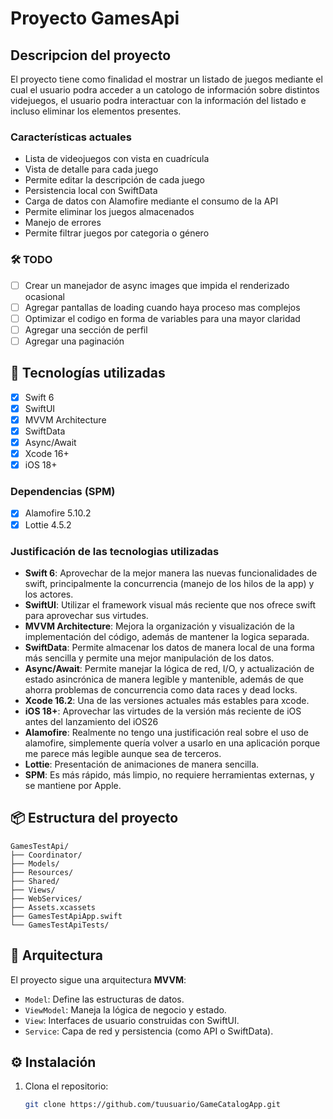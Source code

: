# Proyecto GamesApi

## Descripcion del proyecto
El proyecto tiene como finalidad el mostrar un listado de juegos mediante el cual el usuario podra acceder a un catologo de información sobre distintos
videjuegos, el usuario podra interactuar con la información del listado e incluso eliminar los elementos presentes.

### Características actuales

- Lista de videojuegos con vista en cuadrícula
- Vista de detalle para cada juego
- Permite editar la descripción de cada juego
- Persistencia local con SwiftData
- Carga de datos con Alamofire mediante el consumo de la API
- Permite eliminar los juegos almacenados
- Manejo de errores
- Permite filtrar juegos por categoria o género

### 🛠 TODO

- [ ] Crear un manejador de async images que impida el renderizado ocasional
- [ ] Agregar pantallas de loading cuando haya proceso mas complejos
- [ ] Optimizar el codigo en forma de variables para una mayor claridad
- [ ] Agregar una sección de perfil
- [ ] Agregar una paginación

## 📱 Tecnologías utilizadas

- [x] Swift 6
- [x] SwiftUI
- [x] MVVM Architecture
- [x] SwiftData
- [x] Async/Await
- [x] Xcode 16+
- [x] iOS 18+

### Dependencias (SPM)

- [x] Alamofire 5.10.2
- [x] Lottie 4.5.2

### Justificación de las tecnologias utilizadas

- **Swift 6**: Aprovechar de la mejor manera las nuevas funcionalidades de swift, principalmente la concurrencia (manejo de los hilos de la app) y los actores.
- **SwiftUI**: Utilizar el framework visual más reciente que nos ofrece swift para aprovechar sus virtudes.
- **MVVM Architecture**: Mejora la organización y visualización de la implementación del código, además de mantener la logica separada.
- **SwiftData**: Permite almacenar los datos de manera local de una forma más sencilla y permite una mejor manipulación de los datos.
- **Async/Await**: Permite manejar la lógica de red, I/O, y actualización de estado asincrónica de manera legible y mantenible, además de que ahorra problemas de concurrencia como data races y dead locks.
- **Xcode 16.2**: Una de las versiones actuales más estables para xcode.
- **iOS 18+**: Aprovechar las virtudes de la versión más reciente de iOS antes del lanzamiento del iOS26
- **Alamofire**: Realmente no tengo una justificación real sobre el uso de alamofire, simplemente quería volver a usarlo en una aplicación porque me parece más legible aunque sea de terceros.
- **Lottie**: Presentación de animaciones de manera sencilla.
- **SPM**: Es más rápido, más limpio, no requiere herramientas externas, y se mantiene por Apple.


## 📦 Estructura del proyecto
```text
GamesTestApi/
├── Coordinator/
├── Models/
├── Resources/
├── Shared/
├── Views/
├── WebServices/
├── Assets.xcassets
├── GamesTestApiApp.swift
└── GamesTestApiTests/
```

## 🧠 Arquitectura

El proyecto sigue una arquitectura **MVVM**:

- `Model`: Define las estructuras de datos.
- `ViewModel`: Maneja la lógica de negocio y estado.
- `View`: Interfaces de usuario construidas con SwiftUI.
- `Service`: Capa de red y persistencia (como API o SwiftData).

## ⚙️ Instalación

1. Clona el repositorio:
   ```bash
   git clone https://github.com/tuusuario/GameCatalogApp.git
